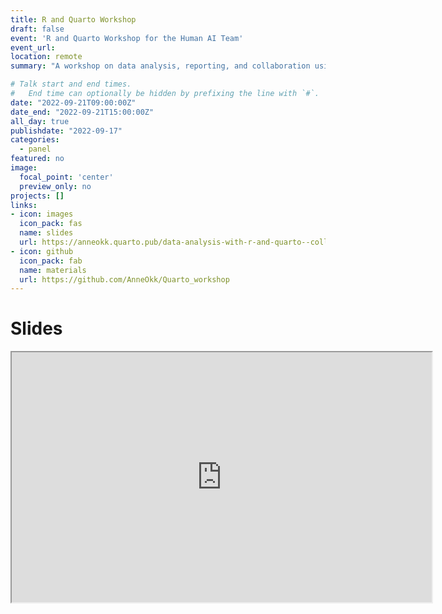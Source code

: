 ```yaml
---
title: R and Quarto Workshop
draft: false
event: 'R and Quarto Workshop for the Human AI Team'
event_url: 
location: remote
summary: "A workshop on data analysis, reporting, and collaboration using R, Quarto, osf, and GitHub."

# Talk start and end times.
#   End time can optionally be hidden by prefixing the line with `#`.
date: "2022-09-21T09:00:00Z"
date_end: "2022-09-21T15:00:00Z"
all_day: true
publishdate: "2022-09-17"
categories:
  - panel
featured: no
image:
  focal_point: 'center'
  preview_only: no
projects: []
links:
- icon: images
  icon_pack: fas
  name: slides
  url: https://anneokk.quarto.pub/data-analysis-with-r-and-quarto--collaboration-using-github/#/title-slide
- icon: github
  icon_pack: fab
  name: materials
  url: https://github.com/AnneOkk/Quarto_workshop
---
```


# Slides 

<iframe src="https://anneokk.quarto.pub/data-analysis-with-r-and-quarto--collaboration-using-github/" width="672" height="400px" data-external="1"></iframe>

 

